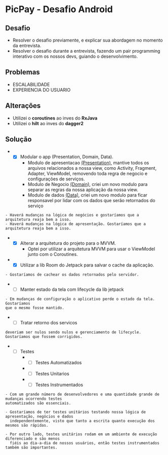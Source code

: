 # PicPay - Desafio Android

## Desafio

- Resolver o desafio previamente, e explicar sua abordagem no momento da entrevista.
- Resolver o desafio durante a entrevista, fazendo um pair programming interativo com os nossos 
devs, guiando o desenvolvimento.

## Problemas

- ESCALABILIDADE
- EXPERIENCIA DO USUARIO

## Alterações

- Utilizei o **coroutines** ao inves do **RxJava**
- Utilizei o **hilt** ao inves do **dagger2**

## Solução

- -[x] Modular o app (Presentation, Domain, Data).
    - Modulo de apresentacao [(Presentation)](https://github.com/bruunoh/desafio-android/tree/dev/app), mantive todos os arquivos relacionados a nossa 
    view, como Activity, Fragment, Adapter, ViewModel, removendo toda regra de negocio 
    e configurações de serviços.
    - Modulo de Negocio [(Domain)](https://github.com/bruunoh/desafio-android/tree/dev/domain), criei um novo modulo para separar as regras da nossa aplicação da nossa view.
    - Modulo de dados [(Data)](https://github.com/bruunoh/desafio-android/tree/dev/data), criei um novo modulo para ficar responsavel por lidar com os dados que serão
    retornados do serviço
    
```
- Haverá mudanças na lógica de negócios e gostaríamos que a arquitetura reaja bem a isso.
- Haverá mudanças na lógica de apresentação. Gostaríamos que a arquitetura reaja bem a isso.
```
- -[x] Alterar a arquitetura do projeto para o MVVM.
    - Optei por utilizar a arquitetura MVVM para usar o ViewModel junto com o Coroutines.
     
- -[x] Utilizar a lib Room do Jetpack para salvar o cache da aplicação.
```
- Gostaríamos de cachear os dados retornados pelo servidor.
```

- -[ ] Manter estado da tela com lifecycle da lib jetpack
```
- Em mudanças de configuração o aplicativo perde o estado da tela. Gostaríamos 
que o mesmo fosse mantido.
```

- -[ ] Tratar retorno dos servicos
``` Nossos relatórios de crash têm mostrado alguns crashes relacionados a campos que não 
deveriam ser nulos sendo nulos e gerenciamento de lifecycle. Gostaríamos que fossem corrigidos.
```
    
- -[ ] Testes
    - -[ ] Testes Automatizados
    - -[ ] Testes Unitarios
    - -[ ] Testes Instrumentados
```
- Com um grande número de desenvolvedores e uma quantidade grande de mudanças ocorrendo testes 
automatizados são essenciais.

- Gostaríamos de ter testes unitários testando nossa lógica de apresentação, negócios e dados 
  independentemente, visto que tanto a escrita quanto execução dos mesmos são rápidas.
  
- Por outro lado, testes unitários rodam em um ambiente de execução diferenciado e são menos 
  fiéis ao dia-a-dia de nossos usuários, então testes instrumentados também são importantes.
```